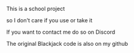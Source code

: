 This is a school project

so I don't care if you use or take it

If you want to contact me do so on Discord

The original Blackjack code is also on my github
